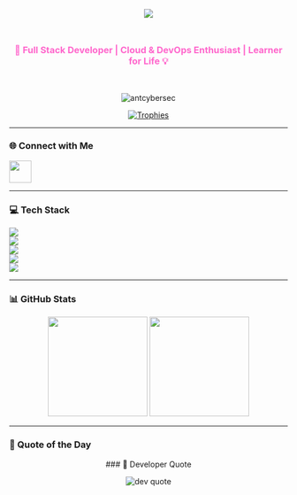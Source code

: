 <h1 align="center" style="font-weight:bold; font-size: 3rem; background: -webkit-linear-gradient(#ff00cc, #3333ff); -webkit-background-clip: text; -webkit-text-fill-color: transparent;">
 <p align="center">
  <img src="https://capsule-render.vercel.app/api?type=waving&color=ff4b2b,ff416c&height=200&section=header&text=Anant%20Kumar&fontSize=50&fontColor=ffffff&animation=fadeIn" />
</p>

</h1>

<h3 align="center" style="color:#ff66cc;">🚀 Full Stack Developer | Cloud & DevOps Enthusiast | Learner for Life 💡</h3>

<br />

<p align="center">
  <img src="https://komarev.com/ghpvc/?username=antcybersec&label=Profile%20views&color=brightgreen&style=flat-square" alt="antcybersec" />
</p>

<p align="center">
  <a href="https://github.com/ryo-ma/github-profile-trophy">
    <img src="https://github-profile-trophy.vercel.app/?username=antcybersec&theme=radical&margin-w=15&margin-h=15&row=1&column=6" alt="Trophies" />
  </a>
</p>

---

### 🌐 Connect with Me

<p align="left">
  <a href="https://twitter.com/anantku44389160" target="_blank">
    <img src="https://skillicons.dev/icons?i=twitter" height="40" />
  </a>
  <!-- Add LinkedIn/GitHub/Portfolio links here if you have -->
</p>

---

### 💻 Tech Stack

<p align="left">
  <img src="https://skillicons.dev/icons?i=js,ts,nodejs,express,react,vue,nextjs,html,css" />
  <br />
  <img src="https://skillicons.dev/icons?i=python,go,c,cpp,rust" />
  <br />
  <img src="https://skillicons.dev/icons?i=mongodb,mysql,postgres,redis" />
  <br />
  <img src="https://skillicons.dev/icons?i=docker,kubernetes,aws,nginx,graphql,kafka" />
  <br />
  <img src="https://skillicons.dev/icons?i=git,github,tensorflow,pytorch" />
</p>

---

### 📊 GitHub Stats

<p align="center">
  <img src="https://github-readme-stats.vercel.app/api?username=antcybersec&show_icons=true&theme=tokyonight&hide_border=true&border_radius=10" height="180px"/>
  <img src="https://github-readme-stats.vercel.app/api/top-langs/?username=antcybersec&layout=compact&theme=tokyonight&hide_border=true&border_radius=10" height="180px"/>
</p>

---

### 🎯 Quote of the Day

<p align="center">
  ### 🎯 Developer Quote

<p align="center">
  <img src="https://quotes-github-readme.vercel.app/api?type=horizontal&theme=radical" alt="dev quote" />
</p>
